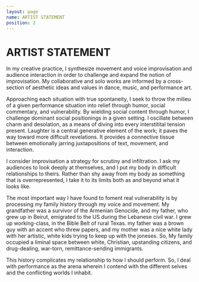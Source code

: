 ```yaml
---
layout: page
name: ARTIST STATEMENT
position: 2
---
```


# ARTIST STATEMENT
In my creative practice, I synthesize movement and voice improvisation and audience interaction in order to challenge and expand the notion of improvisation. My collaborative and solo works are informed by a cross-section of aesthetic ideas and values in dance, music, and performance art.

Approaching each situation with true spontaneity, I seek to throw the milieu of a given performance situation into relief through humor, social commentary, and vulnerability. By wielding social content through humor, I challenge dominant social positionings in a given setting. I oscillate between charm and desolation, as a means of diving into every interstitital tension present. Laughter is a central generative element of the work; it paves the way toward more difficult revelations. It provides a connective tissue between emotionally jarring juxtapositions of text, movement, and interaction. 

I consider improvisation a strategy for scrutiny and infiltration. I ask my audiences to look deeply at themselves, and I put my body in difficult relationships to theirs. Rather than shy away from my body as something that is overrepresented, I take it to its limits both as and beyond what it looks like.

The most important way I have found to foment real vulnerability is by processing my family history through my voice and movement. My grandfather was a survivor of the Armenian Genocide, and my father, who grew up in Beirut, emigrated to the US during the Lebanese civil war. I grew up working-class, in the Bible Belt of rural Texas. my father was a brown guy with an accent who threw papers, and my mother was a nice white lady with her artistic, white kids trying to keep up with the joneses. So, My family occupied a liminal space between white, Christian, upstanding citizens, and drug-dealing, war-torn, remittance-sending immigrants. 

This history complicates my relationship to how I should perform. So, I deal with performance as the arena wherein I contend with the different selves and the conflicting worlds I inhabit. 


